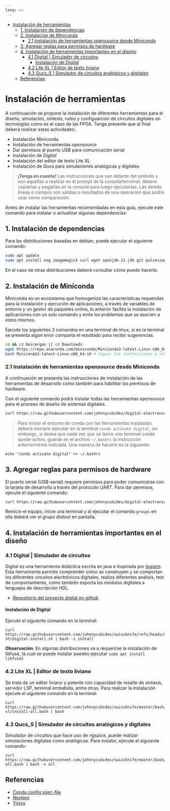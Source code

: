 ```yaml
---
lang: es
---
```


<!-- vim-markdown-toc Marked -->

* [Instalación de herramientas](#instalación-de-herramientas)
  * [1. Instalación de dependencias](#1.-instalación-de-dependencias)
  * [2. Instalación de Miniconda](#2.-instalación-de-miniconda)
    * [2.1 Instalación de herramientas opensource desde Miniconda](#2.1-instalación-de-herramientas-opensource-desde-miniconda)
  * [3. Agregar reglas para permisos de hardware](#3.-agregar-reglas-para-permisos-de-hardware)
  * [4. Instalación de herramientas importantes en el diseño](#4.-instalación-de-herramientas-importantes-en-el-diseño)
    * [4.1 Digital | Simulador de circuitos](#4.1-digital-|-simulador-de-circuitos)
      * [Instalación de Digital](#instalación-de-digital)
    * [4.2 Lite XL | Editor de texto liviano](#4.2-lite-xl-|-editor-de-texto-liviano)
    * [4.3 Qucs_S | Simulador de circuitos analógicos y digitales](#4.3-qucs_s-|-simulador-de-circuitos-analógicos-y-digitales)
  * [Referencias](#referencias)

<!-- vim-markdown-toc -->

# Instalación de herramientas

A continuación se propone la instalación de diferentes herramientas para el diseño, simulación, síntesis, ruteo y configuarción
de circuitos digitales en tecnologías como es el caso de las FPGA. Tenga presente que al final deberá realizar estas actividades:

* Instalación Miniconda
* Instalación de herramientas _opensource_
* Dar permisos al puerto USB para comunicación serial
* Instalación de _Digital_
* Instalación del editor de texto Lite XL
* Instalación de Qucs para simulaciones analógicas y digitales

> **¡Tenga en cuenta!** Las instrucciones que van delante del símbolo ` $ ` son aquellas a realizar en el prompt de la consola/terminal; deberá copiarlas y
> pegarlas en la consola para luego ejecutarlas. Las demás líneas o campos son salidas o resultados de una operación que podrá usar como
> comparación.


Antes de instalar las herramientas recomendadas en esta guía, ejecute este
comando para instalar o actualizar algunas dependencias:

## 1. Instalación de dependencias

Para las distribuciones basadas en debian, puede ejecutar el siguiente comando:

```bash
sudo apt update
sudo apt install eog imagemagick curl wget openjdk-11-jdk git pulseview ngspice -y
```

En el caso de otras distribuciones deberá consultar cómo puede hacerlo.

## 2. Instalación de Miniconda

Miniconda es un ecosistema que homogeniza las características requeridas para
la instalación y ejecución de aplicaciones, a través de variables de entorno y
un gestor de paquetes online, lo anterior facilita la instalación de
aplicaciones con un solo comando y evita los problemas que se asocien a estos
mismos.

Ejecute los siguientes 3 comandos en una terminal de linux, si en la terminal
se presenta algún error comparta el resultado para recibir sugerencias.

```bash
cd && cd Descargas || cd Downloads
wget https://repo.anaconda.com/miniconda/Miniconda3-latest-Linux-x86_64.sh
bash Miniconda3-latest-Linux-x86_64.sh # Seguir las instrucciones y reiniciar la terminal
```

### 2.1 Instalación de herramientas opensource desde Miniconda

A continuación se presenta las instrucciones de instalación de las herramientas de desarrollo 
como también para habilitar los permisos de hardware.

Con el siguiente comando podrá instalar todas las herramientas _opensource_
para el proceso de diseño de sistemas digitales.

```bash
curl https://raw.githubusercontent.com/johnnycubides/digital-electronic-1-101/main/installTools/spec-file.txt > ./spec-file.txt && conda create -n digital --file ./spec-file.txt
```

> Para iniciar el entorno de conda con las herramientas instaladas deberá
> siempre ejecutar en la terminal `conda activate digital`, sin embargo, si
> desea que cada vez que se lance una terminal conda quede activo, guarde en
> el archivo `~/.bashrc` la instrucción anteriormente indicada. Una manera de
> hacerlo es la siguiente:

```
echo "conda activate digital" >> ~/.bashrc
```

## 3. Agregar reglas para permisos de hardware

El puerto serial (USB-serial) requiere permisos para poder comunicarse con la
tarjeta de desarrollo a través del protocolo _UART_. Para dar permisos, ejecute
el siguiente comando:

```bash
curl https://raw.githubusercontent.com/johnnycubides/digital-electronic-1-101/main/installTools/hw-permissions.sh | sh
```

Reinicie el equipo, inicie una terminal y al ejecutar el comando `groups` en
ella deberá ver el grupo *dialout* en pantalla.

## 4. Instalación de herramientas importantes en el diseño

### 4.1 Digital | Simulador de circuitos

Digital es una herramienta didáctica escrita en java e inspirada por [logisim](http://www.cburch.com/logisim/).
Esta herramienta permite comprender cómo se construyen y se comportan los diferentes circuitos electrónicos digitales,
realiza diferentes análisis, test de comportamiento, como también exporta los módulos digitales a lenguajes de descripción HDL.

* [Repositorio del proyecto digital en github](https://github.com/hneemann/Digital)

#### Instalación de Digital

Ejecute el siguiente comando en la terminal:

```
curl https://raw.githubusercontent.com/johnnycubides/swissknife/refs/heads/master/bash/installs/digital-sh/digital-install.sh | bash -s install
```

**Observación**: En algunas distribuciones va a requerirse la instalación de libfuse, la cual se puede instalar puedes ejecutar `sudo apt install libfuse2`

### 4.2 Lite XL | Editor de texto liviano

Se trata de un editor liviano y potente con capacidad de resalte de sintaxis, servidor LSP, terminal embebida, entre otras.
Para realizar la instalación ejecute el siguiente comando en la terminal:

```
curl https://raw.githubusercontent.com/johnnycubides/swissknife/master/bash/installs/lite-xl/install-all.bash | bash
```

### 4.3 Qucs_S | Simulador de circuitos analógicos y digitales

Simulador de circuitos que hace uso de ngspice, puede realizar simulaciones
digitales como analógicas. Para instalar, ejecute el siguiente comando:

```
curl https://raw.githubusercontent.com/johnnycubides/swissknife/master/bash/installs/qucs_s/install-all.bash | bash -s all
```

## Referencias

* [Conda  config spec-file](https://conda.io/projects/conda/en/latest/user-guide/tasks/manage-environments.html#activating-an-environment)
* [Nextpnr](https://github.com/YosysHQ/nextpnr)
* [Yosys](https://github.com/YosysHQ/yosys)
